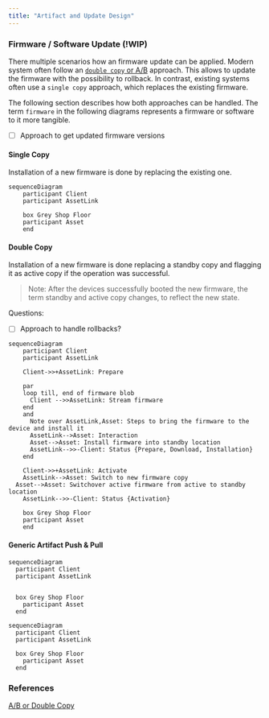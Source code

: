 ```yaml
---
title: "Artifact and Update Design"
---
```


### Firmware / Software Update (!WIP)

There multiple scenarios how an firmware update can be applied.
Modern system often follow an [``double copy`` or A/B](https://sbabic.github.io/swupdate/overview.html#double-copy)
approach. This allows to update the firmware with the possibility to rollback.
In contrast, existing systems often use a ``single copy`` approach, which replaces the existing firmware.

The following section describes how both approaches can be handled.
The term ``firmware`` in the following diagrams represents a firmware or software to it more tangible.

- [ ] Approach to get updated firmware versions

#### Single Copy

Installation of a new firmware is done by replacing the existing one.

```mermaid
sequenceDiagram
    participant Client
    participant AssetLink

    box Grey Shop Floor
    participant Asset
    end
```

#### Double Copy

Installation of a new firmware is done replacing a standby copy and flagging it as
active copy if the operation was successful.
> Note: After the devices successfully booted the new firmware, the term standby and active copy changes, to reflect the new state.

Questions:
- [ ] Approach to handle rollbacks?

```mermaid
sequenceDiagram
    participant Client
    participant AssetLink

    Client->>+AssetLink: Prepare

    par
    loop till, end of firmware blob
      Client -->>AssetLink: Stream firmware
    end
    and
      Note over AssetLink,Asset: Steps to bring the firmware to the device and install it
      AssetLink-->Asset: Interaction
      Asset-->Asset: Install firmware into standby location
      AssetLink-->>-Client: Status {Prepare, Download, Installation}
    end

    Client->>+AssetLink: Activate
    AssetLink-->Asset: Switch to new firmware copy
  Asset-->Asset: Switchover active firmware from active to standby location
    AssetLink-->>-Client: Status {Activation}

    box Grey Shop Floor
    participant Asset
    end
```

#### Generic Artifact Push & Pull


```mermaid
sequenceDiagram
  participant Client
  participant AssetLink


  box Grey Shop Floor
    participant Asset
  end
```

```mermaid
sequenceDiagram
  participant Client
  participant AssetLink

  box Grey Shop Floor
    participant Asset
  end
```

### References
[A/B or Double Copy](https://sbabic.github.io/swupdate/overview.html#double-copy)
